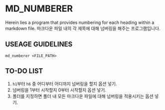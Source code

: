 # MD_NUMBERER

Herein lies a program that provides numbering for each heading within a markdown file.
마크다운 파일 내의 각 제목에 대해 넘버링을 해주는 프로그램입니다.

## USEAGE GUIDELINES
`md_numberer <FILE_PATH>`

## TO-DO LIST
1. `h1`부터 `h6` 중 어디부터 어디까지 넘버링을 할지 옵션 넣기.
1. 넘버링을 1부터 시작할지 0부터 시작할지 옵션 넣기.
1. 폴더를 지정하면 폴더 내 모든 마크다운 파일에 대해 넘버링을 적용시키는 옵션 넣기.
